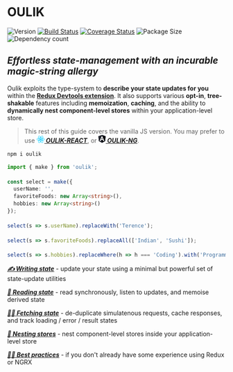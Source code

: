 # OULIK #

![Version](https://img.shields.io/npm/v/oulik.svg)
[![Build Status](https://travis-ci.org/Memeplexx/oulik.svg?branch=master)](https://travis-ci.org/Memeplexx/oulik.svg?branch=master)
[![Coverage Status](https://coveralls.io/repos/github/Memeplexx/oulik/badge.svg?branch=master)](https://coveralls.io/github/Memeplexx/oulik?branch=master)
![Package Size](https://badgen.net/bundlephobia/minzip/oulik)
![Dependency count](https://badgen.net/bundlephobia/dependency-count/oulik)

## ***Effortless state-management with an incurable magic-string allergy*** ##  

Oulik exploits the type-system to **describe your state updates for you** within the **[Redux Devtools extension](https://chrome.google.com/webstore/detail/redux-devtools/lmhkpmbekcpmknklioeibfkpmmfibljd?hl=en)**. It also supports various **opt-in**, **tree-shakable** features including **memoization**, **caching**, and the ability to **dynamically nest component-level stores** within your application-level store.

> This rest of this guide covers the vanilla JS version. You may prefer to use ***[![](./docs/assets/react.png)&nbsp;OULIK-REACT](./docs/readme-react.md)***, or ***[![](./docs/assets/angular.png)&nbsp;OULIK-NG](./docs/readme-ng.md)***.  

```console
npm i oulik
```
```Typescript
import { make } from 'oulik';

const select = make({
  userName: '',
  favoriteFoods: new Array<string>(),
  hobbies: new Array<string>()
});       

select(s => s.userName).replaceWith('Terence');

select(s => s.favoriteFoods).replaceAll(['Indian', 'Sushi']);

select(s => s.hobbies).replaceWhere(h => h === 'Coding').with('Programming');
```
***[✍️ Writing state](./docs/readme-write.md)*** - update your state using a minimal but powerful set of state-update utilities

***[📖 Reading state](./docs/readme-read.md)*** - read synchronously, listen to updates, and memoise derived state

***[🐕‍🦺 Fetching state](./docs/readme-fetch.md)*** - de-duplicate simulatenous requests, cache responses, and track loading / error / result states

***[🥚 Nesting stores](./docs/readme-fetch.md)*** - nest component-level stores inside your application-level store

***[👩‍🎓 Best practices](./docs/best-practices.md)*** - if you don't already have some experience using Redux or NGRX
